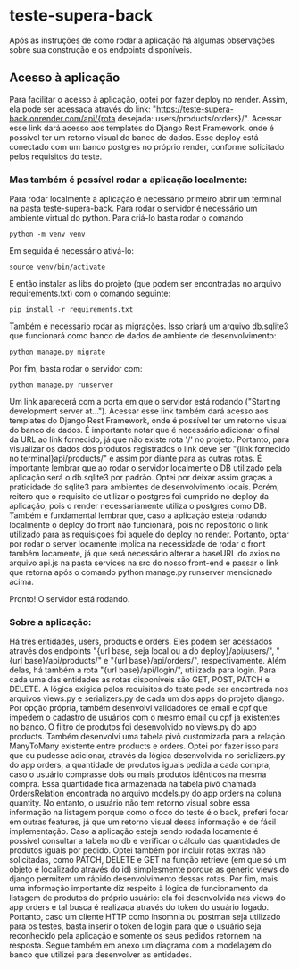 # teste-supera-back

Após as instruções de como rodar a aplicação há algumas observações sobre sua construção e os endpoints disponíveis.

## Acesso à aplicação 
Para facilitar o acesso à aplicação, optei por fazer deploy no render. Assim, ela pode ser acessada através do link: "https://teste-supera-back.onrender.com/api/{rota desejada: users/products/orders}/". Acessar esse link dará acesso aos templates do Django Rest Framework, onde é possível ter um retorno visual do banco de dados. Esse deploy está conectado com um banco postgres no próprio render, conforme solicitado pelos requisitos do teste.

### Mas também é possível rodar a aplicação localmente:

Para rodar localmente a aplicação é necessário primeiro abrir um terminal na pasta teste-supera-back. Para rodar o servidor é necessário um ambiente virtual do python. Para criá-lo basta rodar o comando

```
python -m venv venv
```

Em seguida é necessário ativá-lo:

```
source venv/bin/activate
```

E então instalar as libs do projeto (que podem ser encontradas no arquivo requirements.txt) com o comando seguinte: 

```
pip install -r requirements.txt
```

Também é necessário rodar as migrações. Isso criará um arquivo db.sqlite3 que funcionará como banco de dados de ambiente de desenvolvimento:

```
python manage.py migrate
```

Por fim, basta rodar o servidor com:

```
python manage.py runserver
```

Um link aparecerá com a porta em que o servidor está rodando ("Starting development server at..."). Acessar esse link também dará acesso aos templates do Django Rest Framework, onde é possível ter um retorno visual do banco de dados. É importante notar que é necessário adicionar o final da URL ao link fornecido, já que não existe rota '/' no projeto. Portanto, para visualizar os dados dos produtos registrados o link deve ser "{link fornecido no terminal}api/products/" e assim por diante para as outras rotas.
É importante lembrar que ao rodar o servidor localmente o DB utilizado pela aplicação será o db.sqlite3 por padrão. Optei por deixar assim graças à praticidade do sqlite3 para ambientes de desenvolvimento locais. Porém, reitero que o requisito de utilizar o postgres foi cumprido no deploy da aplicação, pois o render necessariamente utiliza o postgres como DB. Também é fundamental lembrar que, caso a aplicação esteja rodando localmente o deploy do front não funcionará, pois no repositório o link utilizado para as requisiçoes foi aquele do deploy no render. Portanto, optar por rodar o server locamente implica na necessidade de rodar o front também locamente, já que será necessário alterar a baseURL do axios no arquivo api.js na pasta services na src do nosso front-end e passar o link que retorna após o comando python manage.py runserver mencionado acima.

Pronto! O servidor está rodando.

### Sobre a aplicação:
Há três entidades, users, products e orders. Eles podem ser acessados através dos endpoints "{url base, seja local ou a do deploy}/api/users/", "{url base}/api/products/" e "{url base}/api/orders/", respectivamente. Além delas, há também a rota "{url base}/api/login/", utilizada para login. 
Para cada uma das entidades as rotas disponíveis são GET, POST, PATCH e DELETE. 
A lógica exigida pelos requisitos do teste pode ser encontrada nos arquivos views.py e serializers.py de cada um dos apps do projeto django. 
Por opção própria, também desenvolvi validadores de email e cpf que impedem o cadastro de usuários com o mesmo email ou cpf ja existentes no banco. 
O filtro de produtos foi desenvolvido no views.py do app products. 
Também desenvolvi uma tabela pivô customizada para a relação ManyToMany existente entre products e orders. Optei por fazer isso para que eu pudesse adicionar, através da lógica desenvolvida no serializers.py do app orders, a quantidade de produtos iguais pedida a cada compra, caso o usuário comprasse dois ou mais produtos idênticos na mesma compra. Essa quantidade fica armazenada na tabela pivô chamada OrdersRelation encontrada no arquivo models.py do app orders na coluna quantity. No entanto, o usuário não tem retorno visual sobre essa informação na listagem porque como o foco do teste é o back, preferi focar em outras features, já que um retorno visual dessa informação é de fácil implementação. Caso a aplicação esteja sendo rodada locamente é possível consultar a tabela no db e verificar o cálculo das quantidades de produtos iguais por pedido. 
Optei também por incluir rotas extras não solicitadas, como PATCH, DELETE e GET na função retrieve (em que só um objeto é localizado através do id) simplesmente porque as generic views do django permitem um rápido desenvolvimento dessas rotas. 
Por fim, mais uma informação importante diz respeito à lógica de funcionamento da listagem de produtos do próprio usuário: ela foi desenvolvida nas views do app orders e tal busca é realizada através do token do usuário logado. Portanto, caso um cliente HTTP como insomnia ou postman seja utilizado para os testes, basta inserir o token de login para que o usuário seja reconhecido pela aplicação e somente os seus pedidos retornem na resposta. 
Segue também em anexo um diagrama com a modelagem do banco que utilizei para desenvolver as entidades.
